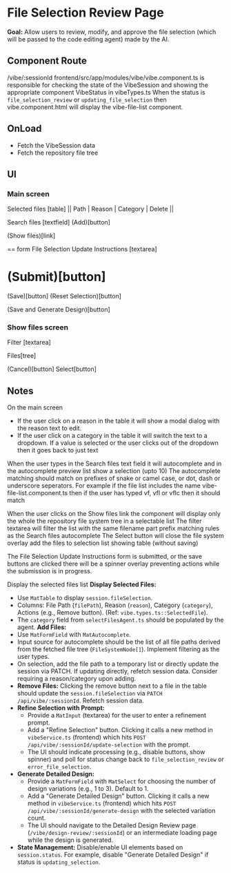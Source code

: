 # File Selection Review Page

**Goal:** Allow users to review, modify, and approve the file selection (which will be passed to the code editing agent) made by the AI.

## Component Route
/vibe/:sessionId
frontend/src/app/modules/vibe/vibe.component.ts is responsible for checking the state of the VibeSession and showing the appropriate component
VibeStatus in vibeTypes.ts
When the status is `file_selection_review` or `updating_file_selection` then vibe.component.html will display the vibe-file-list component.

## OnLoad
- Fetch the VibeSession data
- Fetch the repository file tree

## UI

### Main screen

Selected files [table]
|| Path | Reason | Category | Delete ||

Search files [textfield] (Add)[button]

(Show files)[link]

== form
File Selection Update Instructions
[textarea]

(Submit)[button]
==

(Save)[button]               (Reset Selection)[button]

(Save and Generate Design)[button]

### Show files screen

Filter [textarea]

Files[tree]

(Cancel)[button] Select[button]

## Notes

On the main screen
- If the user click on a reason in the table it will show a modal dialog with the reason text to edit.
- If the user click on a category in the table it will switch the text to a dropdown. If a value is selected or the user clicks out of the dropdown then it goes back to just text

When the user types in the Search files text field it will autocomplete and in the autocomplete preview list show a selection (upto 10)
The autocomplete matching should match on prefixes of snake or camel case, or dot, dash or underscore seperators.
For example if the file list includes the name
vibe-file-list.component.ts
then if the user has typed vf, vfl or vflc then it should match

When the user clicks on the Show files link the component will display only the whole the repository file system tree in a selectable list
The filter textarea will filter the list with the same filename part prefix matching rules as the Search files autocomplete
The Select button will close the file system overlay add the files to selection list showing table (without saving)

The File Selection Update Instructions form is submitted, or the save buttons are clicked there will be a spinner overlay preventing actions while the submission is in progress.


Display the selected files list
**Display Selected Files:**
*   Use `MatTable` to display `session.fileSelection`.
*   Columns: File Path (`filePath`), Reason (`reason`), Category (`category`), Actions (e.g., Remove button). (Ref: `vibe.types.ts::SelectedFile`).
*   The `category` field from `selectFilesAgent.ts` should be populated by the agent.
**Add Files:**
*   Use `MatFormField` with `MatAutocomplete`.
*   Input source for autocomplete should be the list of all file paths derived from the fetched file tree (`FileSystemNode[]`). Implement filtering as the user types.
*   On selection, add the file path to a temporary list or directly update the session via PATCH. If updating directly, refetch session data. Consider requiring a reason/category upon adding.
*   **Remove Files:** Clicking the remove button next to a file in the table should update the `session.fileSelection` via `PATCH /api/vibe/:sessionId`. Refetch session data.
*   **Refine Selection with Prompt:**
    *   Provide a `MatInput` (textarea) for the user to enter a refinement prompt.
    *   Add a "Refine Selection" button. Clicking it calls a new method in `vibeService.ts` (frontend) which hits `POST /api/vibe/:sessionId/update-selection` with the prompt.
    *   The UI should indicate processing (e.g., disable buttons, show spinner) and poll for status change back to `file_selection_review` or `error_file_selection`.
*   **Generate Detailed Design:**
    *   Provide a `MatFormField` with `MatSelect` for choosing the number of design variations (e.g., 1 to 3). Default to 1.
    *   Add a "Generate Detailed Design" button. Clicking it calls a new method in `vibeService.ts` (frontend) which hits `POST /api/vibe/:sessionId/generate-design` with the selected variation count.
    *   The UI should navigate to the Detailed Design Review page (`/vibe/design-review/:sessionId`) or an intermediate loading page while the design is generated.
*   **State Management:** Disable/enable UI elements based on `session.status`. For example, disable "Generate Detailed Design" if status is `updating_selection`.